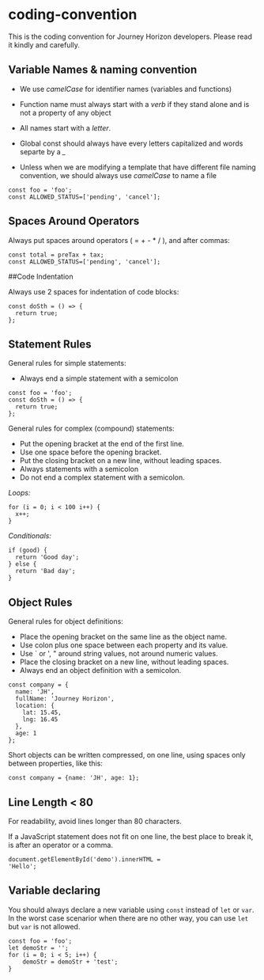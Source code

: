 # coding-convention
This is the coding convention for Journey Horizon developers. Please read it kindly and carefully.


## Variable Names & naming convention

- We use *camelCase* for identifier names (variables and functions)

- Function name must always start with a *verb* if they stand alone and is not a property of any object

- All names start with a *letter*.

- Global const should always have every letters capitalized and words separte by a *_*

- Unless when we are modifying a template that have different file naming convention, we should always use *camelCase* to name a file

```
const foo = 'foo';
const ALLOWED_STATUS=['pending', 'cancel'];
```
## Spaces Around Operators

Always put spaces around operators ( = + - * / ), and after commas:

```
const total = preTax + tax;
const ALLOWED_STATUS=['pending', 'cancel'];
```
##Code Indentation

Always use 2 spaces for indentation of code blocks:

```
const doSth = () => {
  return true;
};
```
## Statement Rules

General rules for simple statements:

- Always end a simple statement with a semicolon

```
const foo = 'foo';
const doSth = () => {
  return true;
};
```

General rules for complex (compound) statements:

- Put the opening bracket at the end of the first line.
- Use one space before the opening bracket.
- Put the closing bracket on a new line, without leading spaces.
- Always statements with a semicolon
- Do not end a complex statement with a semicolon.

*Loops:*
```
for (i = 0; i < 100 i++) {
  x++;
}
```
*Conditionals:*
```
if (good) {
  return 'Good day';
} else {
  return 'Bad day';
}
```
## Object Rules

General rules for object definitions:

- Place the opening bracket on the same line as the object name.
- Use colon plus one space between each property and its value.
- Use \` or ', " around string values, not around numeric values.
- Place the closing bracket on a new line, without leading spaces.
- Always end an object definition with a semicolon.

```
const company = {
  name: 'JH',
  fullName: 'Journey Horizon',
  location: {
    lat: 15.45,
    lng: 16.45
  },
  age: 1
};
```

Short objects can be written compressed, on one line, using spaces only between properties, like this:

```
const company = {name: 'JH', age: 1};
```

## Line Length < 80

For readability, avoid lines longer than 80 characters.

If a JavaScript statement does not fit on one line, the best place to break it, is after an operator or a comma.

```
document.getElementById('demo').innerHTML =
'Hello';
```

## Variable declaring

You should always declare a new variable using `const` instead of `let` or `var`. In the worst case scenarior when there are no other way, you can use `let` but `var` is not allowed.

```
const foo = 'foo';
let demoStr = '';
for (i = 0; i < 5; i++) {
    demoStr = demoStr + 'test';
}
```
